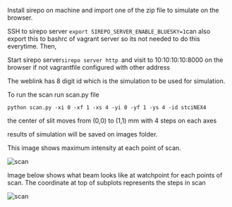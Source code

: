 Install sirepo on machine and import one of the zip file to simulate on the browser.

SSH to sirepo server
```export SIREPO_SERVER_ENABLE_BLUESKY=1```can also export this to bashrc of vagrant server so its not needed to do this everytime. Then,

Start sirepo server```sirepo server http ```and visit to 10:10:10:10:8000 on the browser if not vagrantfile configured with other address

The weblink has 8 digit id which is the simulation to be used for simulation.

To run the scan run scan.py file
```
python scan.py -xi 0 -xf 1 -xs 4 -yi 0 -yf 1 -ys 4 -id stciNEX4
```
the center of slit moves from (0,0) to (1,1) mm with 4 steps on each axes

results of simulation will be saved on images folder. 

This image shows maximum intensity at each point of scan.

![scan](./sample_images/scan.png)

Image below shows what beam looks like at watchpoint for each points of scan. The coordinate at top of subplots represents the steps in scan

![scan](./sample_images/scan_intensity.png)
